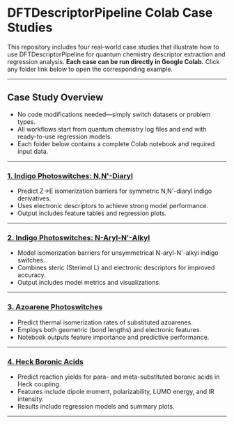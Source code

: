 # DFTDescriptorPipeline Colab Case Studies

This repository includes four real-world case studies that illustrate how to use DFTDescriptorPipeline for quantum chemistry descriptor extraction and regression analysis.
**Each case can be run directly in Google Colab.** Click any folder link below to open the corresponding example.

---

## Case Study Overview

* No code modifications needed—simply switch datasets or problem types.
* All workflows start from quantum chemistry log files and end with ready-to-use regression models.
* Each folder below contains a complete Colab notebook and required input data.

---

### [1. Indigo Photoswitches: N,N'-Diaryl](examples/indigo_diaryl/)

* Predict Z→E isomerization barriers for symmetric N,N'-diaryl indigo derivatives.
* Uses electronic descriptors to achieve strong model performance.
* Output includes feature tables and regression plots.

---

### [2. Indigo Photoswitches: N-Aryl-N'-Alkyl](examples/indigo_aryl_alkyl/)

* Model isomerization barriers for unsymmetrical N-aryl-N'-alkyl indigo switches.
* Combines steric (Sterimol L) and electronic descriptors for improved accuracy.
* Output includes model metrics and visualizations.

---

### [3. Azoarene Photoswitches](examples/azoarene/)

* Predict thermal isomerization rates of substituted azoarenes.
* Employs both geometric (bond lengths) and electronic features.
* Notebook outputs feature importance and predictive performance.

---

### [4. Heck Boronic Acids](examples/heck_boronic_acids/)

* Predict reaction yields for para- and meta-substituted boronic acids in Heck coupling.
* Features include dipole moment, polarizability, LUMO energy, and IR intensity.
* Results include regression models and summary plots.

---